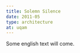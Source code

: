 ```yaml
---
title: Solemn Silence
date: 2011-05
type: architecture
at: uqam
---
```


Some english text will come.
